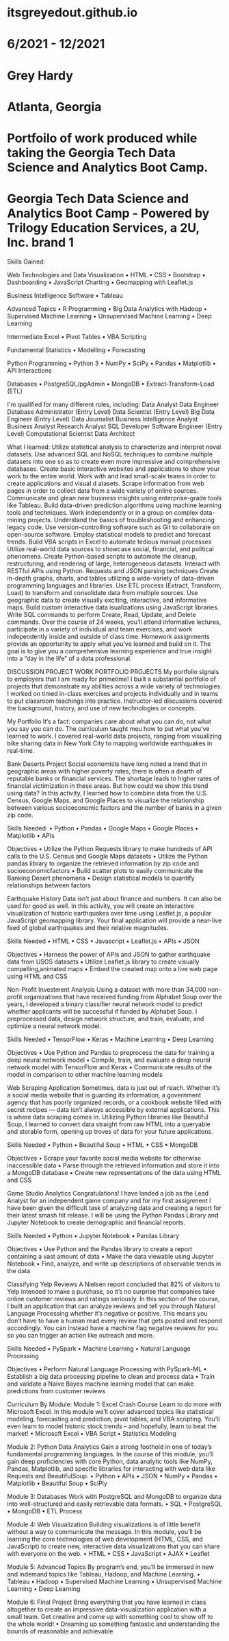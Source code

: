 # itsgreyedout.github.io
# 6/2021 - 12/2021
# Grey Hardy
# Atlanta, Georgia
# Portfoilo of work produced while taking the Georgia Tech Data Science and Analytics Boot Camp.
# Georgia Tech Data Science and Analytics Boot Camp - Powered by Trilogy Education Services, a 2U, Inc. brand 1

Skills Gained:

Web Technologies and Data
Visualization
• HTML
• CSS
• Bootstrap
• Dashboarding
• JavaScript Charting
• Geomapping with Leaflet.js

Business Intelligence Software
• Tableau

Advanced Topics
• R Programming
• Big Data Analytics with Hadoop
• Supervised Machine Learning
• Unsupervised Machine Learning
• Deep Learning

Intermediate Excel
• Pivot Tables
• VBA Scripting

Fundamental Statistics
• Modelling
• Forecasting

Python Programming
• Python 3
• NumPy
• SciPy
• Pandas
• Matplotlib
• API Interactions

Databases
• PostgreSQL/pgAdmin
• MongoDB
• Extract-Transform-Load (ETL)

I'm qualified for many different roles, including:
Data Analyst
Data Engineer Database Administrator (Entry Level)
Data Scientist (Entry Level) Big Data Engineer (Entry Level)
Data Journalist Business Intelligence Analyst
Business Analyst Research Analyst
SQL Developer Software Engineer (Entry Level)
Computational Scientist
Data Architect

What I learned:
Utilize statistical analysis to characterize and interpret novel datasets.
Use advanced SQL and NoSQL techniques to combine multiple datasets into one so
as to create even more impressive and comprehensive databases.  Create basic
interactive websites and applications to show your work to the entire world.
Work with and lead small-scale teams in order to create applications and visual d
atasets.  Scrape information from web pages in order to collect data from a wide
variety of online sources.  Communicate and glean new business insights using
enterprise-grade tools like Tableau.  Build data-driven prediction algorithms
using machine learning tools and techniques.  Work independently or in a group
on complex data-mining projects.  Understand the basics of troubleshooting and
enhancing legacy code. Use version-controlling software such as Git to collaborate
on open-source software.  Employ statistical models to predict and forecast trends.
Build VBA scripts in Excel to automate tedious manual processes Utilize real-world 
data sources to showcase social, financial, and political phenomena.  Create Python-based
scripts to automate the cleanup, restructuring, and rendering of large, heterogeneous 
datasets.  Interact with RESTful APIs using Python.  Requests and JSON parsing techniques
Create in-depth graphs, charts, and tables utilizing a wide-variety of data-driven
programming languages and libraries.  Use ETL process (Extract, Transform, Load) to
transform and consolidate data from multiple sources.  Use geographic data to create
visually exciting, interactive, and informative maps.  Build custom interactive data 
isualizations using JavaScript libraries. Write SQL commands to perform Create, Read, 
Update, and Delete commands.  Over the course of 24 weeks, you’ll attend informative
lectures, participate in a variety of individual and team exercises, and work 
independently inside and outside of class time. Homework assignments provide an 
opportunity to apply what you’ve learned and build on it. The goal is to give you a 
comprehensive learning experience and true insight into a “day in the life” of a data 
professional.  

DISCUSSION PROJECT WORK PORTFOLIO PROJECTS
My portfolio signals to employers that I am ready for primetime! I built a
substantial portfolio of projects that demonstrate my abilities across a wide variety of
technologies.  I worked on timed in-class exercises and projects individually
and in teams to put classroom teachings into practice.  Instructor-led discussions covered
the background, history, and use of new technologies or concepts.


My Portfolio
It’s a fact: companies care about what you can do, not what you say you can do. The
curriculum taught meu how to put what you’ve learned to work. I covered real-world
data projects, ranging from visualizing bike sharing data in New York City to
mapping worldwide earthquakes in real-time.  


Bank Deserts Project
Social economists have long noted a trend that in geographic areas with higher poverty rates, there is often
a dearth of reputable banks or financial services. The shortage leads to higher rates of financial victimization
in these areas. But how could we show this trend using data? In this activity, I learned how to combine
data from the U.S. Census, Google Maps, and Google Places to visualize the relationship between various
socioeconomic factors and the number of banks in a given zip code.

Skills Needed:
• Python
• Pandas
• Google Maps
• Google Places
• Matplotlib
• APIs

Objectives
• Utilize the Python Requests library to make hundreds of API calls to the U.S. Census and Google Maps datasets
• Utilize the Python pandas library to organize the retrieved information by zip code and socioeconomicfactors
• Build scatter plots to easily communicate the Banking Desert phenomena
• Design statistical models to quantify relationships between factors

Earthquake History
Data isn’t just about finance and numbers. It can also be used for good as well. In this activity, you will create
an interactive visualization of historic earthquakes over time using Leaflet.js, a popular JavaScript geomapping
library. Your final application will provide a near-live feed of global earthquakes and their relative magnitudes.

Skills Needed
• HTML
• CSS
• Javascript
• Leaflet.js
• APIs
• JSON

Objectives
• Harness the power of APIs and JSON to gather earthquake data from USGS datasets
• Utilize Leaflet.js library to create visually compelling,animated maps
• Embed the created map onto a live web page using HTML and CSS

Non-Profit Investment Analysis
Using a dataset with more than 34,000 non-profit organizations that have received funding from Alphabet Soup
over the years, I developed a binary classifier neural network model to predict whether applicants will be
successful if funded by Alphabet Soup. I preprocessed data, design network structure, and train, evaluate,
and optimize a neural network model.

Skills Needed
• TensorFlow
• Keras
• Machine Learning
• Deep Learning

Objectives
• Use Python and Pandas to preprocess the data for training a deep neural network model
• Compile, train, and evaluate a deep neural network model with TensorFlow and Keras
• Communicate results of the model in comparison to other machine learning models

Web Scraping Application
Sometimes, data is just out of reach. Whether it’s a social media website that is guarding its information, a
government agency that has poorly organized records, or a cookbook website filled with secret recipes — data
isn’t always accessible by external applications. This is where data scraping comes in. Utilizing Python libraries
like Beautiful Soup, I learned to convert data straight from raw HTML into a queryable and storable form,
opening up troves of data for your future applications.

Skills Needed
• Python
• Beautiful Soup
• HTML
• CSS
• MongoDB

Objectives
• Scrape your favorite social media website for otherwise inaccessible data
• Parse through the retrieved information and store it into a MongoDB database
• Create new representations of the data using HTML and CSS

Game Studio Analytics
Congratulations! I have landed a job as the Lead Analyst for an independent game company and for my
first assignment I have been given the difficult task of analyzing data and creating a report for their latest
smash hit release. I will be using the Python Pandas Library and Jupyter Notebook to create demographic
and financial reports.

Skills Needed
• Python
• Jupyter Notebook
• Pandas Library

Objectives
• Use Python and the Pandas library to create a report containing a vast amount of data
• Make the data viewable using Jupyter Notebook • Find, analyze, and write up descriptions of observable
trends in the data

Classifying Yelp Reviews
A Nielsen report concluded that 82% of visitors to Yelp intended to make a purchase, so it’s no surprise that
companies take online customer reviews and ratings seriously. In this section of the course, I built an
application that can analyze reviews and tell you through Natural Language Processing whether it’s negative
or positive. This means you don’t have to have a human read every review that gets posted and respond
accordingly. You can instead have a machine flag negative reviews for you so you can trigger an action like
outreach and more.

Skills Needed
• PySpark
• Machine Learning
• Natural Language Processing

Objectives
• Perform Natural Language Processing with PySpark-ML
• Establish a big data processing pipeline to clean and process data
• Train and validate a Naive Bayes machine learning model that can make predictions from customer reviews

Curriculum By Module:
Module 1:
Excel Crash
Course
Learn to do more with Microsoft Excel. In this module we’ll
cover advanced topics like statistical modeling, forecasting
and prediction, pivot tables, and VBA scripting. You’ll even
learn to model historic stock trends – and hopefully, learn
to beat the market!
• Microsoft Excel
• VBA Script
• Statistics Modeling

Module 2:
Python Data
Analytics
Gain a strong foothold in one of today’s fundamental
programming languages. In the course of this module,
you’ll gain deep proficiencies with core Python, data
analytic tools like NumPy, Pandas, Matplotlib, and specific
libraries for interacting with web data like Requests and
BeautifulSoup.
• Python
• APIs
• JSON
• NumPy
• Pandas
• Matplotlib
• Beautiful Soup
• SciPly

Module 3:
Databases
Work with PostgreSQL and MongoDB to organize data into
well-structured and easily retrievable data formats.
• SQL
• PostgreSQL
• MongoDB
• ETL Process

Module 4:
Web Visualization
Building visualizations is of little benefit without a way
to communicate the message. In this module, you’ll be
learning the core technologies of web development (HTML,
CSS, and JavaScript) to create new, interactive data
visualizations that you can share with everyone on the web.
• HTML
• CSS
• JavaScript
• AJAX
• Leaflet

Module 5:
Advanced Topics
By program’s end, you’ll be immersed in new and indemand
topics like Tableau, Hadoop, and Machine
Learning.
• Tableau
• Hadoop
• Supervised Machine
Learning
• Unsupervised Machine
Learning
• Deep Learning

Module 6:
Final Project
Bring everything that you have learned in class altogether
to create an impressive data-visualization application with
a small team. Get creative and come up with something
cool to show off to the whole world!
• Dreaming up something
fantastic and understanding
the bounds of reasonable
and achievable
